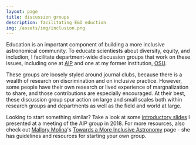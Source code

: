 ```yaml
---
layout: page
title: discussion groups
description: facilitating E&I eduction
img: /assets/img/inclusion.png
---
```


Education is an important component of building a more inclusive astronomical community. To educate scientiests about diversity, equity, and includion, I facilitate department-wide discussion groups that work on these issues, including one at [AIP](https://www.aip.de/en/career/gender-equality/gleichstellung-journal-club?set_language=en) and one at my former institution, [OSU](http://www.astronomy.ohio-state.edu/~schmidt/DiversityJournalClub.html).

These groups are loosely styled around journal clubs, because there is a wealth of research on discrimination and on inclusive practice. However, some people have their own research or lived experience of margnalization to share, and those contributions are especially encouraged. At their best, these discussion group spur action on large and small scales both within research groups and departments as well as the field and world at large. 

Looking to start something similar? Take a look at some [introductory slides](https://www.dropbox.com/s/j45c1tew4xxh6xu/2018_EI_introslides.pdf?dl=0) I presented at a meeting of the AIP group in 2018. For more resources, also check out [Mallory Molina](https://sites.psu.edu/mmolina/)'s [Towards a More Inclusive Astronomy](http://www.tamiastronomy.org/) page - she has guidelines and resources for starting your own group. 